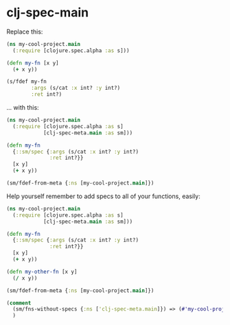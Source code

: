 # clj-spec-main

Replace this:

```clj
(ns my-cool-project.main
  (:require [clojure.spec.alpha :as s]))

(defn my-fn [x y]
  (+ x y))

(s/fdef my-fn
        :args (s/cat :x int? :y int?)
        :ret int?)
```

... with this:

```clj
(ns my-cool-project.main
  (:require [clojure.spec.alpha :as s]
            [clj-spec-meta.main :as sm]))

(defn my-fn
  {::sm/spec {:args (s/cat :x int? :y int?)
              :ret int?}}
  [x y]
  (+ x y))

(sm/fdef-from-meta {:ns [my-cool-project.main]})
```

Help yourself remember to add specs to all of your functions, easily:

```clj
(ns my-cool-project.main
  (:require [clojure.spec.alpha :as s]
            [clj-spec-meta.main :as sm]))

(defn my-fn
  {::sm/spec {:args (s/cat :x int? :y int?)
              :ret int?}}
  [x y]
  (+ x y))

(defn my-other-fn [x y]
  (/ x y))

(sm/fdef-from-meta {:ns [my-cool-project.main]})

(comment
  (sm/fns-without-specs {:ns ['clj-spec-meta.main]}) => (#'my-cool-project.main/my-other-fn)
  )
```
